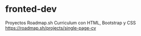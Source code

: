 # fronted-dev
Proyectos Roadmap.sh
Curriculum con HTML, Bootstrap y CSS
https://roadmap.sh/projects/single-page-cv
